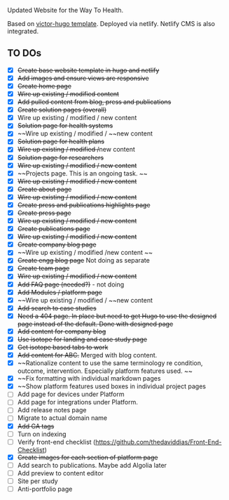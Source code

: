 Updated Website for the Way To Health.

Based on [victor-hugo template](https://github.com/netlify-templates/victor-hugo). 
Deployed via netlify.
Netlify CMS is also integrated.

## TO DOs
- [x] ~~Create base website template in hugo and netlify~~
- [x] ~~Add images and ensure views are responsive~~
- [x] ~~Create home page~~
- [x] ~~Wire up existing / modified content~~
- [x] ~~Add pulled content from blog, press and publications~~
- [x] ~~Create solution pages (overall)~~
- [x] Wire up existing / modified / new content
- [x] ~~Solution page for health systems~~
- [x] ~~Wire up existing / modified / ~~new content
- [x] ~~Solution page for health plans~~
- [x] ~~Wire up existing / modified /~~new content
- [x] ~~Solution page for researchers~~
- [x] ~~Wire up existing / modified / new content~~
- [x] ~~Projects page. This is an ongoing task. ~~
- [x] ~~Wire up existing / modified / new content~~
- [x] ~~Create about page~~
- [x] ~~Wire up existing / modified / new content~~
- [x] ~~Create press and publications highlights page~~
- [x] ~~Create press page~~
- [x] ~~Wire up existing / modified / new content~~
- [x] ~~Create publications page~~
- [x] ~~Wire up existing / modified / new content~~
- [x] ~~Create company blog page~~
- [x] ~~Wire up existing / modified /new content ~~
- [x] ~~Create engg blog page~~ Not doing as separate
- [x] ~~Create team page~~
- [x] ~~Wire up existing / modified / new content~~
- [x] ~~Add FAQ page (needed?)~~ - not doing
- [x] ~~Add Modules / platform page~~
- [x] ~~Wire up existing / modified / ~~new content
- [x] ~~Add search to case studies~~
- [x] ~~Need a 404 page. In place but need to get Hugo to use the designed page instead of the default. Done with designed page~~
- [x] ~~Add content for company blog~~
- [x] ~~Use isotope for landing and case study page~~
- [x] ~~Get isotope based tabs to work~~
- [x] ~~Add content for ABC.~~ Merged with blog content. 
- [x] ~~Rationalize content to use the same terminology re condition, outcome, intervention. Especially platform features used. ~~
- [x] ~~Fix formatting with individual markdown pages
- [x] ~~Show platform features used boxes in individual project pages
- [ ] Add page for devices under Platform
- [ ] Add page for integrations under Platform.
- [ ] Add release notes page
- [ ] Migrate to actual domain name
- [x] ~~Add GA tags~~
- [ ] Turn on indexing
- [ ] Verify front-end checklist (https://github.com/thedaviddias/Front-End-Checklist)
- [x] ~~Create images for each section of platform page~~
- [ ] Add search to publications. Maybe add Algolia later
- [ ] Add preview to content editor
- [ ] Site per study
- [ ] Anti-portfolio page
